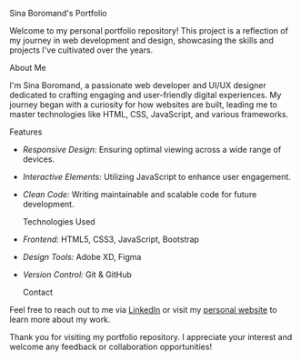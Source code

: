   Sina Boromand's Portfolio

Welcome to my personal portfolio repository! This project is a reflection of my journey in web development and design, showcasing the skills and projects I've cultivated over the years.

  About Me

I'm Sina Boromand, a passionate web developer and UI/UX designer dedicated to crafting engaging and user-friendly digital experiences. My journey began with a curiosity for how websites are built, leading me to master technologies like HTML, CSS, JavaScript, and various frameworks.

  Features

- *Responsive Design:* Ensuring optimal viewing across a wide range of devices.
- *Interactive Elements:* Utilizing JavaScript to enhance user engagement.
- *Clean Code:* Writing maintainable and scalable code for future development.

  Technologies Used

- *Frontend:* HTML5, CSS3, JavaScript, Bootstrap
- *Design Tools:* Adobe XD, Figma
- *Version Control:* Git & GitHub

  Contact

Feel free to reach out to me via [LinkedIn](https://www.linkedin.com/in/sina-boromand) or visit my [personal website](https://sharkboycode.github.io/sinaboromand) to learn more about my work.


Thank you for visiting my portfolio repository. I appreciate your interest and welcome any feedback or collaboration opportunities!
  
